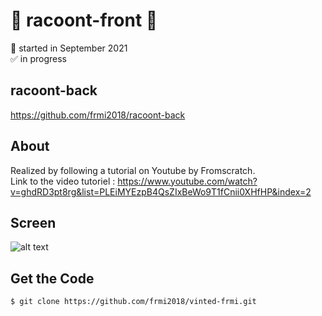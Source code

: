 # 🔶 racoont-front 🔶

📅 started in September 2021  
✅ in progress

## racoont-back

https://github.com/frmi2018/racoont-back

## About

Realized by following a tutorial on Youtube by Fromscratch.  
Link to the video tutoriel : https://www.youtube.com/watch?v=ghdRD3pt8rg&list=PLEiMYEzpB4QsZIxBeWo9T1fCnii0XHfHP&index=2

## Screen

![alt text](https://github.com/frmi2018/racoont-back/blob/main/client/public/img/screenshot.jpg?raw=true)

## Get the Code

```
$ git clone https://github.com/frmi2018/vinted-frmi.git
```
